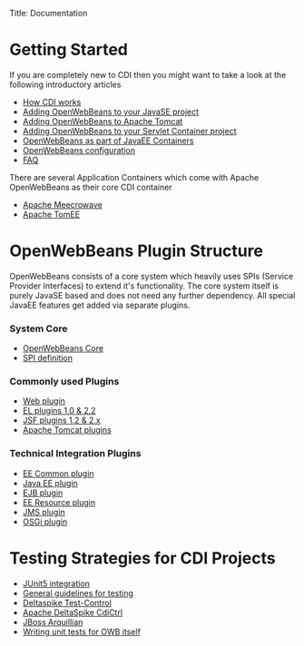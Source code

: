 Title: Documentation

<a name="module-overview"></a>

# Getting Started

If you are completely new to CDI then you might want to take a look at the following introductory articles

  - [How CDI works](cdi_explained.html)
  - [Adding OpenWebBeans to your JavaSE project](owbsetup_se.html)
  - [Adding OpenWebBeans to Apache Tomcat](owbsetup_tomcat.html)
  - [Adding OpenWebBeans to your Servlet Container project](owbsetup_ee.html)
  - [OpenWebBeans as part of JavaEE Containers](owb-eecontainers.html)
  - [OpenWebBeans configuration](owbconfig.html)
  - [FAQ](faq.html)

There are several Application Containers which come with Apache OpenWebBeans as their core CDI container

  - [Apache Meecrowave](/meecrowave/)
  - [Apache TomEE](https://tomee.apache.org)

# OpenWebBeans Plugin Structure

OpenWebBeans consists of a core system which heavily uses SPIs (Service Provider Interfaces)
to extend it's functionality. The core system itself is purely JavaSE based
and does not need any further dependency. All special JavaEE features get added via 
separate plugins.

### System Core
- [OpenWebBeans Core](openwebbeans-impl.html)
- [SPI definition](openwebbeans-spi.html)


### Commonly used Plugins
- [Web plugin](openwebbeans-web.html)
- [EL plugins 1.0 & 2.2](openwebbeans-el.html)
- [JSF plugins 1.2 & 2.x](openwebbeans-jsf.html)
- [Apache Tomcat plugins](openwebbeans-tomcat.html)


### Technical Integration Plugins
- [EE Common plugin](openwebbeans-ee-common.html)
- [Java EE plugin](openwebbeans-ee.html)
- [EJB plugin](openwebbeans-ejb.html)
- [EE Resource plugin](openwebbeans-resource.html)
- [JMS plugin](openwebbeans-jms.html)
- [OSGi plugin](openwebbeans-osgi.html)


# Testing Strategies for CDI Projects
- [JUnit5 integration](openwebbeans-junit5.html)
- [General guidelines for testing](testing_general.html)
- [Deltaspike Test-Control](testing_test-control.html)
- [Apache DeltaSpike CdiCtrl](testing_cdictrl.html)
- [JBoss Arquillian](testing_arquillian.html)
- [Writing unit tests for OWB itself](owbinternalunittests.html)




